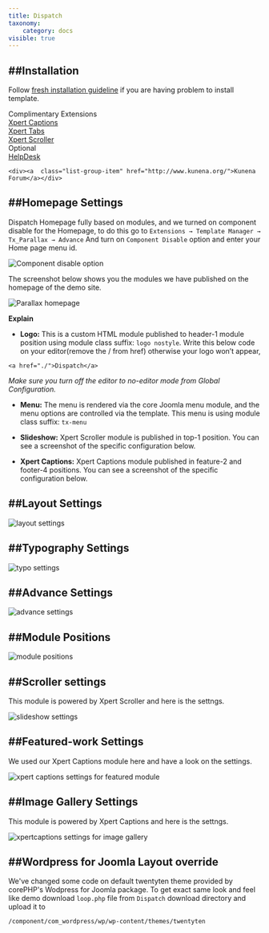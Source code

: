 ```yaml
---
title: Dispatch
taxonomy:
    category: docs
visible: true
---
```


##Installation
----------
Follow [fresh installation guideline](http://www.themexpert.com/docs/expose/basics/installation) if you are having problem to install template.


<div class="row">
	<div class="col-md-6">
		<div class="panel panel-primary">
  <!-- Default panel contents -->
  <div class="panel-heading">Complimentary Extensions</div>

  <!-- List group -->
  <div class="list-group">
    <div><a class="list-group-item" href="http://www.themexpert.com/joomla-extensions/xpert-captions">Xpert Captions</a></div>
    <div><a class="list-group-item" href="http://www.themexpert.com/joomla-extensions/xpert-tabs">Xpert Tabs</a></div>
    <div><a class="list-group-item" href="http://www.themexpert.com/joomla-extensions/xpert-scroller">Xpert Scroller</a></div>
  </div>
</div>
	</div>
	<div class="col-md-6">
		<div class="panel panel-default">
  <!-- Default panel contents -->
  <div class="panel-heading">Optional</div>
  <!-- List group -->
  <div class="list-group">
    <div><a  class="list-group-item" href="http://www.imaqma.com/">HelpDesk</a></div>

    <div><a  class="list-group-item" href="http://www.kunena.org/">Kunena Forum</a></div>
  </div>
</div>
	</div>
</div>

##Homepage Settings
----------
Dispatch Homepage fully based on modules, and we turned on component disable for the Homepage, to do this go to
```Extensions → Template Manager → Tx_Parallax → Advance```
And turn on `Component Disable` option and enter your Home page menu id.

![Component disable option](show_component_option.jpg)

The screenshot below shows you the modules we have published on the homepage of the demo site.

![Parallax homepage](home.jpg)

**Explain**

- **Logo:** This is a custom HTML module published to header-1 module position using module class suffix: `logo nostyle`. Write this below code on your editor(remove the / from href) otherwise your logo won’t appear,
```
<a href="./">Dispatch</a>
```
*Make sure you turn off the editor to no-editor mode from Global Configuration.*

- **Menu:** The menu is rendered via the core Joomla menu module, and the menu options are controlled via the template. This menu is using module class suffix: `tx-menu`

- **Slideshow:** Xpert Scroller module is published in top-1 position. You can see a screenshot of the specific configuration below.

- **Xpert Captions:** Xpert Captions module published in feature-2 and footer-4 positions. You can see a screenshot of the specific configuration below.

##Layout Settings
----------
![layout settings](layout_settings.jpg)

##Typography Settings
----------

![typo settings](typo_settings.jpg)

##Advance Settings
----------
![advance settings](advance_settings.jpg)

##Module Positions
----------
![module positions](module_positions.png)

##Scroller settings
----------
This module is powered by Xpert Scroller and here is the settngs.

![slideshow settings](slideshow_settings.jpg)

##Featured-work Settings
----------
We used our Xpert Captions module here and have a look on the settings.

![xpert captions settings for featured module](xpertcaptions_featured_settings.jpg)


##Image Gallery Settings
----------
This module is powered by Xpert Captions and here is the settngs.

![xpertcaptions settings for image gallery](xpertcaptions_gallery_settings.jpg)


##Wordpress for Joomla Layout override
----------
<p>We've changed some code on default twentyten theme provided by corePHP's Wodpress for Joomla package. To get exact same look and feel like demo download <code>loop.php</code> file from <code>Dispatch</code> download directory and upload it to</p>

```
/component/com_wordpress/wp/wp-content/themes/twentyten
```